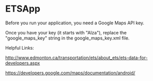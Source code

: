 # ETSApp

Before you run your application, you need a Google Maps API key.

Once you have your key (it starts with "AIza"), replace the "google_maps_key" string in the google_maps_key.xml file.

Helpful Links:

http://www.edmonton.ca/transportation/ets/about_ets/ets-data-for-developers.aspx

https://developers.google.com/maps/documentation/android/